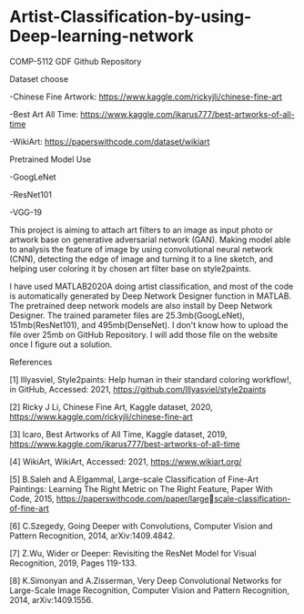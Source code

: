 # Artist-Classification-by-using-Deep-learning-network
COMP-5112 GDF Github Repository

Dataset choose

-Chinese Fine Artwork: https://www.kaggle.com/rickyjli/chinese-fine-art

-Best Art All Time: https://www.kaggle.com/ikarus777/best-artworks-of-all-time

-WikiArt: https://paperswithcode.com/dataset/wikiart

Pretrained Model Use

-GoogLeNet

-ResNet101

-VGG-19

This project is aiming to attach art filters to an image as input photo or artwork base on generative adversarial network (GAN). Making model able to analysis the feature of
image by using convolutional neural network (CNN), detecting the edge of image and turning it to a line sketch, and helping user coloring it by chosen art filter base on style2paints.

I have used MATLAB2020A doing artist classification, and most of the code is automatically generated by Deep Network Designer function in MATLAB. The pretrained deep network models are also install by Deep Network Designer. The trained parameter files are 25.3mb(GoogLeNet), 151mb(ResNet101), and 495mb(DenseNet). I don't know how to upload the file over 25mb on GitHub Repository. I will add those file on the website once I figure out a solution.

References

[1] lllyasviel, Style2paints: Help human in their standard coloring workflow!, in GitHub, Accessed: 2021, https://github.com/lllyasviel/style2paints

[2] Ricky J Li, Chinese Fine Art, Kaggle dataset, 2020, https://www.kaggle.com/rickyjli/chinese-fine-art

[3] Icaro, Best Artworks of All Time, Kaggle dataset, 2019, https://www.kaggle.com/ikarus777/best-artworks-of-all-time

[4] WikiArt, WikiArt, Accessed: 2021, https://www.wikiart.org/

[5] B.Saleh and A.Elgammal, Large-scale Classification of Fine-Art Paintings: Learning The Right Metric on The Right Feature, Paper With Code, 2015, https://paperswithcode.com/paper/largescale-classification-of-fine-art

[6] C.Szegedy, Going Deeper with Convolutions, Computer Vision and Pattern Recognition, 2014, arXiv:1409.4842.

[7] Z.Wu, Wider or Deeper: Revisiting the ResNet Model for Visual Recognition, 2019, Pages 119-133.

[8] K.Simonyan and A.Zisserman, Very Deep Convolutional Networks for Large-Scale Image Recognition, Computer Vision and Pattern Recognition, 2014, arXiv:1409.1556.
